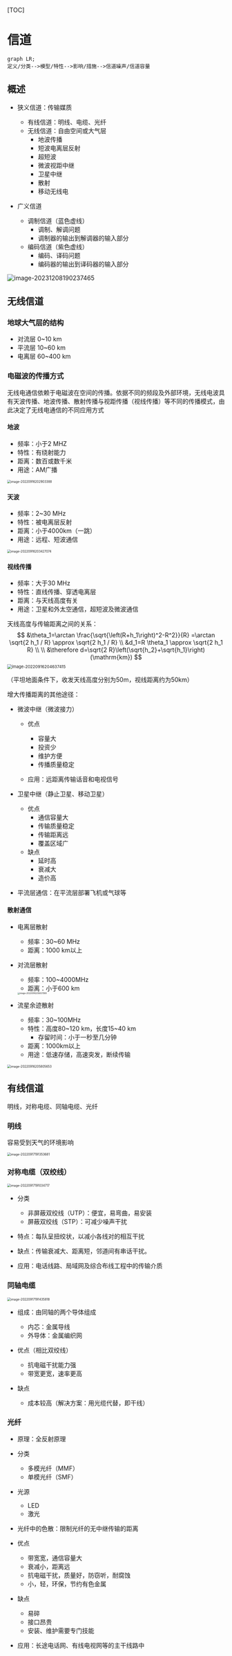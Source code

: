 [TOC]



# 信道

```mermaid
graph LR;
定义/分类-->模型/特性-->影响/措施-->信道噪声/信道容量
```

## 概述

- 狭义信道：传输媒质

  - 有线信道：明线、电缆、光纤
  - 无线信道：自由空间或大气层
    - 地波传播
    - 短波电离层反射
    - 超短波
    - 微波视距中继
    - 卫星中继
    - 散射
    - 移动无线电
- 广义信道

  - 调制信道（蓝色虚线）
    - 调制、解调问题
    - 调制器的输出到解调器的输入部分
  - 编码信道（紫色虚线）
    - 编码、译码问题
    - 编码器的输出到译码器的输入部分

![image-20231208190237465](https://mypic-1312707183.cos.ap-nanjing.myqcloud.com/image-20231208190237465.png)

## 无线信道

### 地球大气层的结构

- 对流层 0~10 km
- 平流层 10~60 km
- 电离层 60~400 km

### 电磁波的传播方式

无线电通信依赖于电磁波在空间的传播。依据不同的频段及外部环境，无线电波具有天波传播、地波传播、散射传播与视距传播（视线传播）等不同的传播模式，由此决定了无线电通信的不同应用方式

#### 地波

- 频率：小于2 MHZ
- 特性：有绕射能力
- 距离：数百或数千米
- 用途：AM广播

<img src="https://mypic-1312707183.cos.ap-nanjing.myqcloud.com/image-20220916202903388.png" alt="image-20220916202903388" style="zoom: 50%;" />

#### 天波

- 频率：2~30 MHz
- 特性：被电离层反射
- 距离：小于4000km（一跳）
- 用途：远程、短波通信

<img src="https://mypic-1312707183.cos.ap-nanjing.myqcloud.com/image-20220916203427074.png" alt="image-20220916203427074" style="zoom:50%;" />

#### 视线传播

- 频率：大于30 MHz
- 特性：直线传播、穿透电离层
- 距离：与天线高度有关
- 用途：卫星和外太空通信，超短波及微波通信

天线高度与传输距离之间的关系：
$$
&\theta_1=\arctan \frac{\sqrt{\left(R+h_1\right)^2-R^2}}{R} 
=\arctan \sqrt{2 h_1 / R} \approx \sqrt{2 h_1 / R} \\
&d_1=R \theta_1 \approx \sqrt{2 h_1 R} \\
\\
&\therefore d=\sqrt{2 R}\left(\sqrt{h_2}+\sqrt{h_1}\right)(\mathrm{km})
$$
<img src="https://mypic-1312707183.cos.ap-nanjing.myqcloud.com/image-20220916204637415.png" alt="image-20220916204637415" style="zoom: 67%;" />

（平坦地面条件下，收发天线高度分别为50m，视线距离约为50km）

增大传播距离的其他途径：

- 微波中继（微波接力）

  - 优点

    - 容量大
    - 投资少
    - 维护方便
    - 传播质量稳定
  - 应用：远距离传输话音和电视信号
    
- 卫星中继（静止卫星、移动卫星）

  - 优点
    - 通信容量大
    - 传输质量稳定
    - 传输距离远
    - 覆盖区域广
  - 缺点
    - 延时高
    - 衰减大
    - 造价高
      
- 平流层通信：在平流层部署飞机或气球等

#### 散射通信

- 电离层散射

  - 频率：30~60 MHz
  - 距离：1000 km以上

- 对流层散射

  - 频率：100~4000MHz
  - 距离：小于600 km

  <img src="https://mypic-1312707183.cos.ap-nanjing.myqcloud.com/image-20220916205657999.png" alt="image-20220916205657999" style="zoom:33%;" />

- 流星余迹散射

  - 频率：30~100MHz
  - 特性：高度80~120 km，长度15~40 km
    - 存留时间：小于一秒至几分钟
  - 距离：1000km以上
  - 用途：低速存储，高速突发，断续传输

<img src="https://mypic-1312707183.cos.ap-nanjing.myqcloud.com/image-20220916205805653.png" alt="image-20220916205805653" style="zoom: 50%;" />

## 有线信道

明线，对称电缆、同轴电缆、光纤

### 明线

容易受到天气的环境影响

<img src="https://mypic-1312707183.cos.ap-nanjing.myqcloud.com/image-20220917191353681.png" alt="image-20220917191353681" style="zoom: 50%;" />

### 对称电缆（双绞线）

<img src="https://mypic-1312707183.cos.ap-nanjing.myqcloud.com/image-20220917191034717.png" alt="image-20220917191034717" style="zoom: 50%;" />

- 分类
  - 非屏蔽双绞线（UTP）：便宜，易弯曲，易安装
  - 屏蔽双绞线（STP）：可减少噪声干扰

- 特点：每队呈扭绞状，以减小各线对的相互干扰

- 缺点：传输衰减大、距离短，邻道间有串话干扰。

- 应用：电话线路、局域网及综合布线工程中的传输介质

### 同轴电缆

<img src="https://mypic-1312707183.cos.ap-nanjing.myqcloud.com/image-20220917191435818.png" alt="image-20220917191435818" style="zoom:50%;" />

- 组成：由同轴的两个导体组成
  - 内芯：金属导线
  - 外导体：金属编织网

- 优点（相比双绞线）
  - 抗电磁干扰能力强
  - 带宽更宽，速率更高

- 缺点
  - 成本较高（解决方案：用光缆代替，即干线）


### 光纤

- 原理：全反射原理

- 分类
  - 多模光纤（MMF）
  - 单模光纤（SMF）

- 光源
  - LED
  - 激光

- 光纤中的色散：限制光纤的无中继传输的距离

- 优点
  - 带宽宽，通信容量大
  - 衰减小，距离远
  - 抗电磁干扰，质量好，防窃听，耐腐蚀
  - 小，轻，环保，节约有色金属

- 缺点
  - 易碎
  - 接口昂贵
  - 安装、维护需要专门技能

- 应用：长途电话网、有线电视网等的主干线路中

